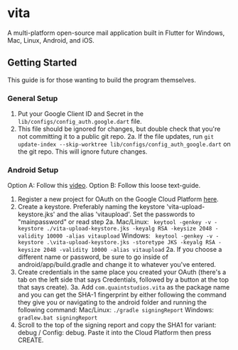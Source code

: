 # vita

A multi-platform open-source mail application built in Flutter for Windows, Mac, Linux, Android, and iOS.

## Getting Started
This guide is for those wanting to build the program themselves.
### General Setup
1. Put your Google Client ID and Secret in the `lib/configs/config_auth.google.dart` file.
2. This file should be ignored for changes, but double check that you're not committing it to a public git repo.
2a. If the file updates, run `git update-index --skip-worktree lib/configs/config_auth_google.dart` on the git repo. This will ignore future changes.

### Android Setup
Option A: Follow this [video](https://www.youtube.com/watch?v=E5WgU6ERZzA).
Option B: Follow this loose text-guide.
1. Register a new project for OAuth on the Google Cloud Platform [here](https://console.cloud.google.com/apis/credentials/consent).
2. Create a keystore. Preferably naming the keystore 'vita-upload-keystore.jks' and the alias 'vitaupload'. Set the passwords to "mainpassword" or read step 2a.
Mac/Linux: ` keytool -genkey -v -keystore ./vita-upload-keystore.jks -keyalg RSA -keysize 2048 -validity 10000 -alias vitaupload`
Windows: ` keytool -genkey -v -keystore .\vita-upload-keystore.jks -storetype JKS -keyalg RSA -keysize 2048 -validity 10000 -alias vitaupload`
2a. If you choose a different name or password, be sure to go inside of android/app/build.gradle and change it to whatever you've entered.
3. Create credentials in the same place you created your OAuth (there's a tab on the left side that says Credentials, followed by a button at the top that says create).
3a. Add `com.quaintstudios.vita` as the package name and you can get the SHA-1 fingerprint by either following the command they give you or navigating to the android folder and running the following command:
    Mac/Linux: `./gradle signingReport`
    Windows: `gradlew.bat signingReport`
4. Scroll to the top of the signing report and copy the SHA1 for variant: debug / Config: debug. Paste it into the Cloud Platform then press CREATE.
